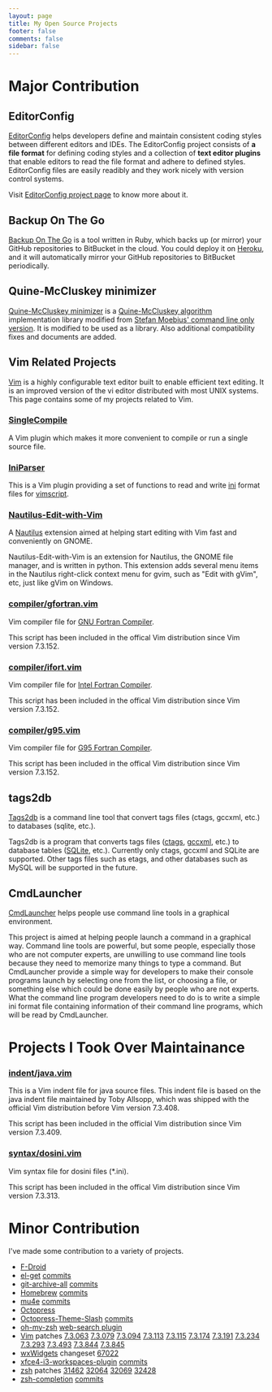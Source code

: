 ```yaml
---
layout: page
title: My Open Source Projects
footer: false
comments: false
sidebar: false
---
```


# Major Contribution

## EditorConfig

[EditorConfig][] helps developers define and maintain consistent coding styles
between different editors and IDEs. The EditorConfig project consists of **a
file format** for defining coding styles and a collection of **text editor
plugins** that enable editors to read the file format and adhere to defined
styles.  EditorConfig files are easily readibly and they work nicely with
version control systems.

Visit [EditorConfig project page][EditorConfig] to know more about it.

## Backup On The Go

[Backup On The Go][] is a tool written in Ruby, which backs up (or mirror) your
GitHub repositories to BitBucket in the cloud. You could deploy it on
[Heroku][],  and it will automatically mirror your GitHub repositories to
BitBucket periodically.

## Quine-McCluskey minimizer

[Quine-McCluskey minimizer][] is a [Quine-McCluskey algorithm][] implementation
library modified from
[Stefan Moebius' command line only version](http://sourceforge.net/projects/mini-qmc).
It is modified to be used as a library. Also additional compatibility fixes and
documents are added.

## Vim Related Projects

[Vim][] is a highly configurable text editor built to enable efficient text
editing. It is an improved version of the vi editor distributed with most UNIX
systems. This page contains some of my projects related to Vim.


### [SingleCompile][]

A Vim plugin which makes it more convenient to compile or run a single source
file.

### [IniParser][]

This is a Vim plugin providing a set of functions to read and write [ini][]
format files for [vimscript][].

### [Nautilus-Edit-with-Vim][]

A [Nautilus][] extension aimed at helping start editing with Vim fast and
conveniently on GNOME.

Nautilus-Edit-with-Vim is an extension for Nautilus, the GNOME file manager, and is
written in python. This extension adds several menu items in the Nautilus
right-click context menu for gvim, such as "Edit with gVim", etc, just like
gVim on Windows.

### [compiler/gfortran.vim][]

Vim compiler file for [GNU Fortran Compiler][].

This script has been included in the offical Vim distribution since Vim version
7.3.152.

### [compiler/ifort.vim][]

Vim compiler file for [Intel Fortran Compiler][].

This script has been included in the offical Vim distribution since Vim version
7.3.152.

### [compiler/g95.vim][]

Vim compiler file for [G95 Fortran Compiler][].

This script has been included in the offical Vim distribution since Vim version
7.3.152.

## tags2db

[Tags2db][tags2db] is a command line tool that convert tags files (ctags, gccxml,
etc.) to databases (sqlite, etc.).

Tags2db is a program that converts tags files ([ctags][], [gccxml][], etc.) to
database tables ([SQLite][], etc.). Currently only ctags, gccxml and SQLite
are supported. Other tags files such as etags, and other databases such as
MySQL will be supported in the future.

## CmdLauncher

[CmdLauncher][] helps people use command line tools in a graphical environment.

This project is aimed at helping people launch a command in a graphical way.
Command line tools are powerful, but some people, especially those who are not
computer experts, are unwilling to use command line tools because they need to
memorize many things to type a command. But CmdLauncher provide a simple way
for developers to make their console programs launch by selecting one from the
list, or choosing a file, or something else which could be done easily by
people who are not experts. What the command line program developers need to do
is to write a simple ini format file containing information of their command
line programs, which will be read by CmdLauncher.

# Projects I Took Over Maintainance

### [indent/java.vim][]

This is a Vim indent file for java source files. This indent file is based
on the java indent file maintained by Toby Allsopp, which was shipped
with the official Vim distribution before Vim version 7.3.408.

This script has been included in the official Vim distribution since
Vim version 7.3.409.

### [syntax/dosini.vim][]

Vim syntax file for dosini files (\*.ini).

This script has been included in the offical Vim distribution since Vim version
7.3.313.

# Minor Contribution

I've made some contribution to a variety of projects.

- [F-Droid][]
- [el-get][] [commits](https://github.com/dimitri/el-get/commits?author=xuhdev)
- [git-archive-all][] [commits](https://github.com/Kentzo/git-archive-all/commits?author=xuhdev)
- [Homebrew][] [commits](https://github.com/Homebrew/homebrew/commits?author=xuhdev)
- [mu4e][] [commits](https://github.com/djcb/mu/commits?author=xuhdev)
- [Octopress][]
- [Octopress-Theme-Slash][] [commits](https://github.com/tommy351/Octopress-Theme-Slash/commits?author=xuhdev)
- [oh-my-zsh][] [web-search plugin](https://github.com/robbyrussell/oh-my-zsh/commit/25313814775c08c64dc541fbadceb38c669c541a#diff-68cf51b8a790287ea23ff40ecb6632cb)
- [Vim][] patches
[7.3.063](ftp://ftp.vim.org/pub/vim/patches/7.3/7.3.063)
[7.3.079](ftp://ftp.vim.org/pub/vim/patches/7.3/7.3.079)
[7.3.094](ftp://ftp.vim.org/pub/vim/patches/7.3/7.3.094)
[7.3.113](ftp://ftp.vim.org/pub/vim/patches/7.3/7.3.113)
[7.3.115](ftp://ftp.vim.org/pub/vim/patches/7.3/7.3.115)
[7.3.174](ftp://ftp.vim.org/pub/vim/patches/7.3/7.3.174)
[7.3.191](ftp://ftp.vim.org/pub/vim/patches/7.3/7.3.191)
[7.3.234](ftp://ftp.vim.org/pub/vim/patches/7.3/7.3.234)
[7.3.293](ftp://ftp.vim.org/pub/vim/patches/7.3/7.3.293)
[7.3.493](ftp://ftp.vim.org/pub/vim/patches/7.3/7.3.493)
[7.3.844](ftp://ftp.vim.org/pub/vim/patches/7.3/7.3.844)
[7.3.845](ftp://ftp.vim.org/pub/vim/patches/7.3/7.3.845)
- [wxWidgets][] changeset [67022](http://trac.wxwidgets.org/changeset/67022/)
- [xfce4-i3-workspaces-plugin][] [commits](https://github.com/denesb/xfce4-i3-workspaces-plugin/commits?author=xuhdev)
- [zsh][] patches
[31462](http://www.zsh.org/mla/workers/2013/msg00509.html)
[32064](http://www.zsh.org/mla/workers//2013/msg01094.html)
[32069](http://www.zsh.org/mla/workers/2013/msg01099.html)
[32428](http://www.zsh.org/mla/workers//2014/msg00218.html)
- [zsh-completion][] [commits](https://github.com/zsh-users/zsh-completions/commits?author=xuhdev)

[Backup On The Go]: https://github.com/xuhdev/backup-on-the-go#readme
[CmdLauncher]: http://cmdlauncher.topbug.net
[EditorConfig]: http://editorconfig.org
[F-Droid]: https://f-droid.org
[G95 Fortran Compiler]: http://www.g95.org
[GNU Fortran Compiler]: http://gcc.gnu.org/wiki/GFortran
[Heroku]: https://www.heroku.com
[Homebrew]: http://brew.sh
[IniParser]: http://www.vim.org/scripts/script.php?script_id=3434
[Intel Fortran Compiler]: http://software.intel.com/en-us/articles/intel-compilers
[Nautilus-Edit-with-Vim]: http://nautilusvim.topbug.net
[Nautilus]: http://live.gnome.org/Nautilus
[Octopress-Theme-Slash]: http://tommy351.github.io/Octopress-Theme-Slash
[Octopress]: http://octopress.org
[Quine-McCluskey algorithm]: https://en.wikipedia.org/wiki/Quine%E2%80%93McCluskey_algorithm
[Quine-McCluskey minimizer]: https://github.com/xuhdev/Quine-McCluskey-minimizer#readme
[SQLite]: http://www.sqlite.org
[SingleCompile]: http://singlecompile.topbug.net
[Vim]: http://www.vim.org
[compiler/g95.vim]: http://www.vim.org/scripts/script.php?script_id=3492
[compiler/gfortran.vim]: http://www.vim.org/scripts/script.php?script_id=3496
[compiler/ifort.vim]: http://www.vim.org/scripts/script.php?script_id=3497
[ctags]: http://ctags.sf.net
[el-get]: https://github.com/dimitri/el-get
[gccxml]: http://www.gccxml.org
[git-archive-all]: https://github.com/Kentzo/git-archive-all
[indent/java.vim]: http://www.vim.org/scripts/script.php?script_id=3899
[ini]: http://en.wikipedia.org/wiki/INI_file
[mu4e]: http://www.djcbsoftware.nl/code/mu/mu4e.html
[oh-my-zsh]: https://github.com/robbyrussell/oh-my-zsh
[syntax/dosini.vim]: http://www.vim.org/scripts/script.php?script_id=3747
[tags2db]: http://www.topbug.net/tags2db
[vimscript]: http://en.wikipedia.org/wiki/Vim_script
[wxWidgets]: http://wxwidgets.org/
[xfce4-i3-workspaces-plugin]: https://github.com/denesb/xfce4-i3-workspaces-plugin
[zsh-completion]: https://github.com/zsh-users/zsh-completions
[zsh]: http://www.zsh.org
